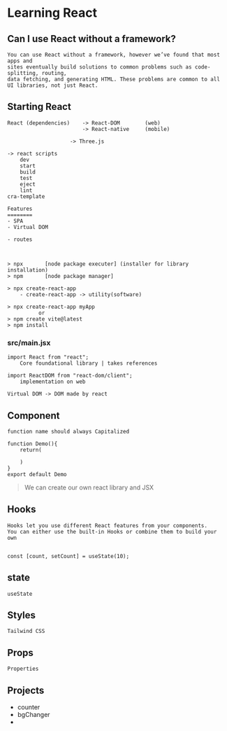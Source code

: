# Learning React 

## Can I use React without a framework?
```
You can use React without a framework, however we’ve found that most apps and 
sites eventually build solutions to common problems such as code-splitting, routing, 
data fetching, and generating HTML. These problems are common to all UI libraries, not just React.
```
## Starting React
```
React (dependencies)    -> React-DOM        (web)
                        -> React-native     (mobile)
        
                    -> Three.js

-> react scripts
    dev
    start
    build
    test
    eject
    lint
cra-template

Features
========
- SPA
- Virtual DOM

- routes



> npx       [node package executer] (installer for library installation)
> npm       [node package manager]

> npx create-react-app
    - create-react-app -> utility(software)

> npx create-react-app myApp
          or
> npm create vite@latest
> npm install
```

### src/main.jsx
```
import React from "react";
    Core foundational library | takes references

import ReactDOM from "react-dom/client";
    implementation on web

Virtual DOM -> DOM made by react
```

## Component
```
function name should always Capitalized

function Demo(){
    return(

    )
}
export default Demo
```

>We can create our own react library and JSX

## Hooks
```
Hooks let you use different React features from your components. 
You can either use the built-in Hooks or combine them to build your own


const [count, setCount] = useState(10);

```

## state
```
useState
```

## Styles
```
Tailwind CSS
```

## Props
```
Properties
```

## Projects
- counter
- bgChanger
- 


